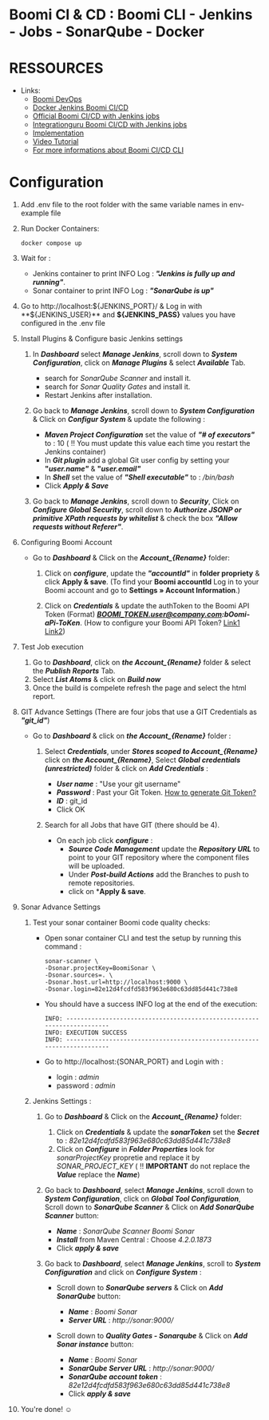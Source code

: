 # Boomi CI & CD : Boomi CLI - Jenkins - Jobs - SonarQube - Docker

# RESSOURCES

* Links: 
    * [Boomi DevOps](https://boomi.com/form/devops-assets-success/)
    * [Docker Jenkins Boomi CI/CD](https://hub.docker.com/r/boomicicd/jenkins) 
    * [Official Boomi CI/CD with Jenkins jobs](https://github.com/OfficialBoomi/boomicicd-jenkinsjobs)
    * [Integrationguru Boomi CI/CD with Jenkins jobs](https://github.com/integrationguru/boomicicd-jenkinsjobs)
    * [Implementation](https://community.boomi.com/s/article/Boomi-CI-CD-Reference-Implementation)
    * [Video Tutorial](https://www.youtube.com/watch?v=DZgJgCw6Z7s)
    * [For more informations about Boomi CI/CD CLI](https://github.com/OfficialBoomi/boomicicd-cli)

# Configuration

1. Add .env file to the root folder with the same variable names in env-example file

2. Run Docker Containers:
    ```
    docker compose up
    ```

3. Wait for :
    * Jenkins container to print INFO Log : ***"Jenkins is fully up and running"***.
    * Sonar container to print INFO Log : ***"SonarQube is up"***

4. Go to http://localhost:${JENKINS_PORT}/ & Log in with **${JENKINS_USER}** and **${JENKINS_PASS}** values you have configured in the .env file

5. Install Plugins & Configure basic Jenkins settings 
    1. In ***Dashboard*** select ***Manage Jenkins***, scroll down to ***System Configuration***, click on ***Manage Plugins*** & select ***Available*** Tab.
        * search for *SonarQube Scanner* and install it.
        * search for *Sonar Quality Gates* and install it.
        * Restart Jenkins after installation.

    2. Go back to ***Manage Jenkins***, scroll down to ***System Configuration*** & Click on ***Configur System*** & update the following :
        * ***Maven Project Configuration*** set the value of ***"# of executors"*** to : 10 ( :bangbang: You must update this value each time you restart the Jenkins container)
        * In ***Git plugin*** add a global Git user config by setting your **"*user.name"*** & **"*user.email"***
        * In ***Shell*** set the value of ***"Shell executable"*** to : */bin/bash*
        * Click ***Apply & Save***
    
    2. Go back to ***Manage Jenkins***, scroll down to ***Security***, Click on ***Configure Global Security***, scroll down to ***Authorize JSONP or primitive XPath requests by whitelist*** & check the box ***"Allow requests without Referer"***.

6. Configuring Boomi Account
    * Go to ***Dashboard*** & Click on the ***Account_{Rename}*** folder:

        1. Click on ***configure***, update the ***"accountId"*** in **folder propriety** & click **Apply & save**. (To find your **Boomi __accountId__** Log in to your Boomi account and go to **Settings » Account Information**.)

        2. Click on ***Credentials*** & update the authToken to the Boomi API Token (Format) ***BOOMI_TOKEN.user@company.com:bOomi-aPi-ToKen***. (How to configure your Boomi API Token? [Link1](https://help.boomi.com/bundle/developer_apis/page/int-AtomSphere_API_and_Partner_API_authentication.html) [Link2](https://help.boomi.com/bundle/integration/page/int-AtomSphere_API_Tokens_page.html))

7. Test Job execution 
    1. Go to ***Dashboard***, click on ***the Account_{Rename}*** folder & select the ***Publish Reports*** Tab.
    2. Select ***List Atoms*** & click on ***Build now***
    3. Once the build is compelete refresh the page and select the html report.

8. GIT Advance Settings (There are four jobs that use a GIT Credentials as ***"git_id"***)

    * Go to ***Dashboard*** & click on ***the Account_{Rename}*** folder :
        1. Select  ***Credentials***, under ***Stores scoped to Account_{Rename}*** click on ***the Account_{Rename}***, Select ***Global credentials (unrestricted)*** folder & click on ***Add Credentials*** :
            * ***User name*** : "Use your git username"
            * ***Password*** : Past your Git Token.  [How to generate Git Token?](https://docs.github.com/en/github/authenticating-to-github/creating-a-personal-access-token)
            * ***ID*** : git_id
            * Click OK

        2. Search for all Jobs that have GIT (there should be 4).
            * On each job click ***configure*** : 
                * ***Source Code Management*** update the ***Repository URL*** to point to your GIT repository where the component files will be uploaded.
                * Under ***Post-build Actions*** add the Branches to push to remote repositories.
                * click on ***Apply & save**.

9. Sonar Advance Settings
    1. Test your sonar container Boomi code quality checks:
        * Open sonar container CLI and test the setup by running this command :
            ```
            sonar-scanner \
            -Dsonar.projectKey=BoomiSonar \
            -Dsonar.sources=. \
            -Dsonar.host.url=http://localhost:9000 \
            -Dsonar.login=82e12d4fcdfd583f963e680c63dd85d441c738e8
            ```
        * You should have a success INFO log at the end of the execution:
            ```
            INFO: ------------------------------------------------------------------------
            INFO: EXECUTION SUCCESS
            INFO: ------------------------------------------------------------------------
            ```
        
        * Go to http://localhost:{SONAR_PORT} and Login with :
            * login : *admin* 
            * password : *admin*

    2. Jenkins Settings :
        1. Go to ***Dashboard*** & Click on the ***Account_{Rename}*** folder:
            1. Click on ***Credentials*** & update the ***sonarToken*** set the ***Secret*** to : *82e12d4fcdfd583f963e680c63dd85d441c738e8*
            2. Click on ***Configure*** in ***Folder Properties*** look for *sonarProjectKey* propretie and replace it by *SONAR_PROJECT_KEY* ( :bangbang: **IMPORTANT** do not replace the ***Value*** replace the ***Name***)

        2. Go back to ***Dashboard***, select ***Manage Jenkins***, scroll down to ***System Configuration***, click on ***Global Tool Configuration***, Scroll down to ***SonarQube Scanner*** & Click on ***Add SonarQube Scanner*** button:
            * ***Name*** : *SonarQube Scanner Boomi Sonar*
            * ***Install*** from Maven Central : Choose *4.2.0.1873*
            * Click ***apply & save***
        
        3. Go back to ***Dashboard***, select ***Manage Jenkins***, scroll to ***System Configuration*** and click on ***Configure System*** :
            * Scroll down to ***SonarQube servers*** & Click on ***Add SonarQube*** button:
                * ***Name*** : *Boomi Sonar*
                * ***Server URL*** : *http://sonar:9000/*

            * Scroll down to ***Quality Gates - Sonarqube*** & Click on ***Add Sonar instance*** button:
                * ***Name*** : *Boomi Sonar*
                * ***SonarQube Server URL*** : *http://sonar:9000/*
                * ***SonarQube account token*** : *82e12d4fcdfd583f963e680c63dd85d441c738e8*
                * Click ***apply & save***

10. You're done! :relaxed: